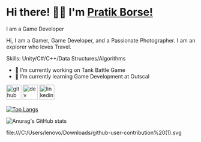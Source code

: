 
# Hi there! 👋🏻 I'm <a href="https://www.linkedin.com/in/PratikKailasBorse/" target="_blank"> Pratik Borse! </a>

<div align="justify">
I am a Game Developer
  
Hi, I am a Gamer, Game Developer, and a Passionate Photographer. I am an explorer who loves Travel. 

Skills: Unity/C#/C++/Data Structures/Algorithms

- 🔭 I’m currently working on Tank Battle Game 
- 🌱 I’m currently learning Game Development at Outscal 


[<img src='https://cdn.jsdelivr.net/npm/simple-icons@3.0.1/icons/github.svg' alt='github' height='40'>](https://github.com/Zepar99)  [<img src='https://cdn.jsdelivr.net/npm/simple-icons@3.0.1/icons/dev-dot-to.svg' alt='dev' height='40'>](https://dev.to/Zepar99)  [<img src='https://cdn.jsdelivr.net/npm/simple-icons@3.0.1/icons/linkedin.svg' alt='linkedin' height='40'>](https://www.linkedin.com/in/PratikKailasBorse/)  

[![Top Langs](https://github-readme-stats.vercel.app/api/top-langs/?username=Zepar99)](https://github.com/anuraghazra/github-readme-stats)

![Anurag's GitHub stats](https://github-readme-stats.vercel.app/api?username=Zepar99&theme=github_dark)
  
  file:///C:/Users/lenovo/Downloads/github-user-contribution%20(1).svg

